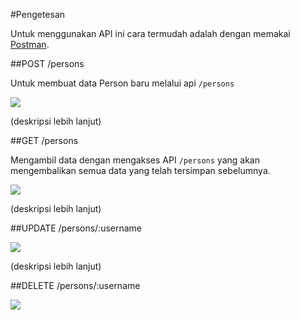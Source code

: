 #Pengetesan

Untuk menggunakan API ini cara termudah adalah dengan memakai [Postman](https://www.getpostman.com/). 

##POST /persons 

Untuk membuat data Person baru melalui api `/persons`

![](https://raw.githubusercontent.com/junwatu/pengenalan-nodejs-gitbook/develop/images/person-rest-post.png)

(deskripsi lebih lanjut)

##GET /persons

Mengambil data dengan mengakses API `/persons` yang akan mengembalikan semua data yang telah tersimpan sebelumnya. 

![](https://raw.githubusercontent.com/junwatu/pengenalan-nodejs-gitbook/develop/images/person-rest-get.png)

(deskripsi lebih lanjut)

##UPDATE /persons/:username

![](https://raw.githubusercontent.com/junwatu/pengenalan-nodejs-gitbook/develop/images/person-rest-update.png)

(deskripsi lebih lanjut)

##DELETE /persons/:username

![](https://raw.githubusercontent.com/junwatu/pengenalan-nodejs-gitbook/develop/images/person-rest-delete.png)